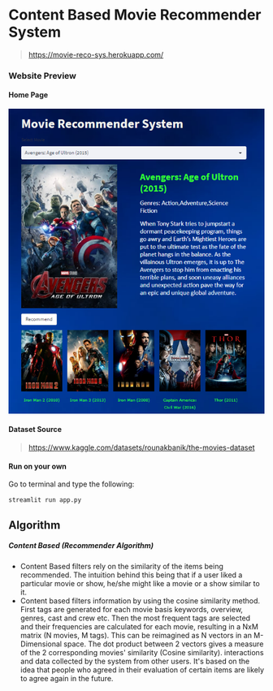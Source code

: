 # Content Based Movie Recommender System
> https://movie-reco-sys.herokuapp.com/

### Website Preview
#### Home Page
<img src="images/website_sc.png" width="900">

#### Dataset Source
> https://www.kaggle.com/datasets/rounakbanik/the-movies-dataset

#### Run on your own
Go to terminal and type the following:
```shell
streamlit run app.py
```

## Algorithm
##### Content Based (Recommender Algorithm)
* Content Based filters rely on the similarity of the items being recommended. The intuition behind this being that if a user liked a particular movie or show, he/she might like a movie or a show similar to it.
* Content based filters information by using the cosine similarity method. First tags are generated for each movie basis keywords, overview, genres, cast and crew etc. Then the most frequent tags are selected and their frequencies are calculated for each movie, resulting in a NxM matrix (N movies, M tags). This can be reimagined as N vectors in an M-Dimensional space. The dot product between 2 vectors gives a measure of the 2 corresponding movies' similarity (Cosine similarity).  interactions and data collected by the system from other users. It's based on the idea that people who agreed in their evaluation of certain items are likely to agree again in the future.

